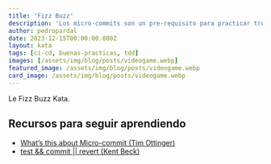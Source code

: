```yaml
---
title: 'Fizz Buzz'
description: 'Los micro-commits son un pre-requisito para practicar trunk-based development, continuous integration y continuous delivery, y por tanto para incrementar la frecuencia de entrega de valor'
author: pedropardal
date: 2023-12-15T00:00:00.000Z
layout: kata
tags: [ci-cd, buenas-practicas, tdd]
images: [/assets/img/blog/posts/videogame.webp]
featured_image: /assets/img/blog/posts/videogame.webp
card_image: /assets/img/blog/posts/videogame.webp
---
```


Le Fizz Buzz Kata.

## Recursos para seguir aprendiendo

- [What’s this about Micro-commit (Tim Ottinger)](https://www.industriallogic.com/blog/whats-this-about-micro-commits/)
- [test && commit || revert (Kent Beck)](https://medium.com/@kentbeck_7670/test-commit-revert-870bbd756864)
